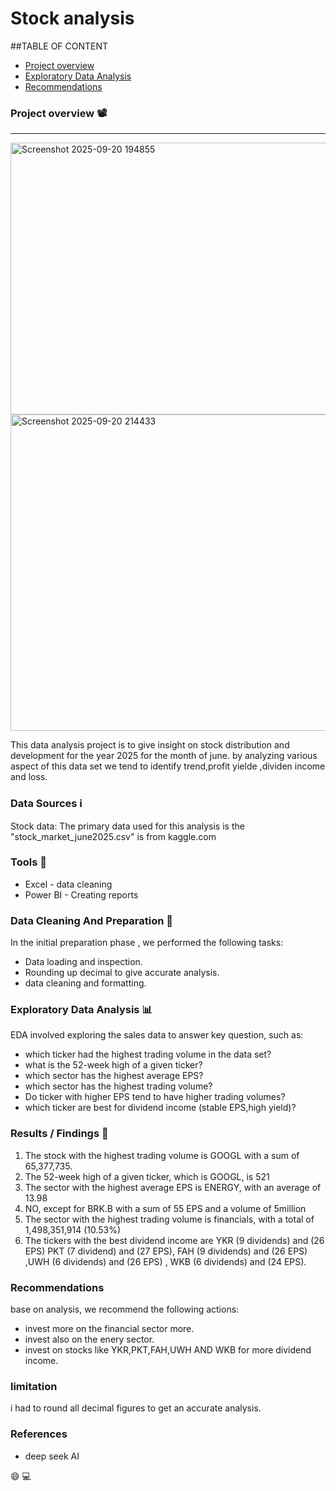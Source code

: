 # Stock analysis

##TABLE OF CONTENT

- [Project overview](#project-overview)
- [Exploratory Data Analysis](#exploratory-data-analysis)
- [Recommendations](#recommendations)

### Project overview 📽️
---

<img width="755" height="435" alt="Screenshot 2025-09-20 194855" src="https://github.com/user-attachments/assets/e14f062d-225d-4133-9372-fcc13596f787" />
<img width="761" height="506" alt="Screenshot 2025-09-20 214433" src="https://github.com/user-attachments/assets/123e7076-0545-47d8-9bf8-285deedea32e" />




This data analysis project is to give insight on stock distribution and development for the year 2025 for the month of june. by analyzing various aspect of this data set we tend to identify trend,profit yielde ,dividen income and loss.

### Data Sources ℹ️

Stock data: The primary data used for this analysis is the "stock_market_june2025.csv" is from kaggle.com

### Tools 🧰

- Excel - data cleaning
- Power BI - Creating reports

### Data Cleaning And Preparation 🧹

In the initial preparation phase , we performed the following tasks:
 - Data loading and inspection.
 - Rounding up decimal to give accurate analysis.
 - data cleaning and formatting.

### Exploratory Data Analysis 📊

EDA involved exploring the sales data to answer key question, such as:
- which ticker had the highest trading volume in the data set?
- what is the 52-week high of a given ticker?
- which sector has the highest average EPS?
- which sector has the highest trading volume?
- Do ticker with higher EPS tend to have higher trading volumes?
- which ticker are best for dividend income (stable EPS,high yield)?

### Results / Findings 💭

1.	The stock with the highest trading volume is GOOGL with a sum of 65,377,735.
2.	The 52-week high of a given ticker, which is GOOGL, is 521
3.	The sector with the highest average EPS is ENERGY, with an average of 13.98
4.	NO, except for BRK.B with a sum of 55 EPS and a volume of 5million
5.	The sector with the highest trading volume is financials, with a total of 1,498,351,914 (10.53%)
6.	The tickers with the best dividend income are YKR (9 dividends) and (26 EPS) PKT (7 dividend) and (27 EPS), FAH (9 dividends) and (26 EPS) ,UWH (6 dividends) and (26 EPS) , WKB (6 dividends) and (24 EPS).

### Recommendations

base on analysis, we recommend the following actions:
- invest more on the financial sector more.
- invest also on the enery sector.
- invest on stocks like YKR,PKT,FAH,UWH AND WKB for more dividend income.

### limitation

  i had to round all decimal figures to get an accurate analysis.

### References
  - deep seek AI

😄
💻
